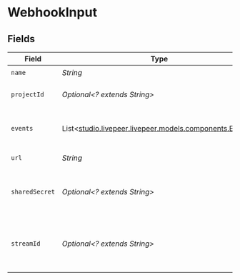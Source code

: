 # WebhookInput


## Fields

| Field                                                                                        | Type                                                                                         | Required                                                                                     | Description                                                                                  | Example                                                                                      |
| -------------------------------------------------------------------------------------------- | -------------------------------------------------------------------------------------------- | -------------------------------------------------------------------------------------------- | -------------------------------------------------------------------------------------------- | -------------------------------------------------------------------------------------------- |
| `name`                                                                                       | *String*                                                                                     | :heavy_check_mark:                                                                           | N/A                                                                                          | test_webhook                                                                                 |
| `projectId`                                                                                  | *Optional<? extends String>*                                                                 | :heavy_minus_sign:                                                                           | The ID of the project                                                                        | aac12556-4d65-4d34-9fb6-d1f0985eb0a9                                                         |
| `events`                                                                                     | List<[studio.livepeer.livepeer.models.components.Events](../../models/components/Events.md)> | :heavy_minus_sign:                                                                           | N/A                                                                                          | [<br/>"stream.started",<br/>"stream.idle"<br/>]                                              |
| `url`                                                                                        | *String*                                                                                     | :heavy_check_mark:                                                                           | N/A                                                                                          | https://my-service.com/webhook                                                               |
| `sharedSecret`                                                                               | *Optional<? extends String>*                                                                 | :heavy_minus_sign:                                                                           | shared secret used to sign the webhook payload                                               | my-secret                                                                                    |
| `streamId`                                                                                   | *Optional<? extends String>*                                                                 | :heavy_minus_sign:                                                                           | streamId of the stream on which the webhook is applied                                       | de7818e7-610a-4057-8f6f-b785dc1e6f88                                                         |
